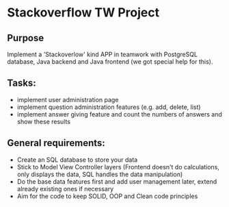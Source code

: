 # Stackoverflow TW Project

## Purpose
Implement a 'Stackoverlow' kind APP in teamwork with PostgreSQL database, Java backend and Java frontend (we got special help for this).

## Tasks:
- implement user administration page
- implement question administration features (e.g. add, delete, list)
- implement answer giving feature and count the numbers of answers and show these results

## General requirements: 
- Create an SQL database to store your data
- Stick to Model View Controller layers (Frontend doesn't do calculations, only displays the data, SQL handles the data manipulation)
- Do the base data features first and add user management later, extend already existing ones if necessary 
- Aim for the code to keep SOLID, OOP and Clean code principles

